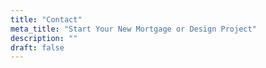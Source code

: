 ```yaml
---
title: "Contact"
meta_title: "Start Your New Mortgage or Design Project"
description: ""
draft: false
---
```

